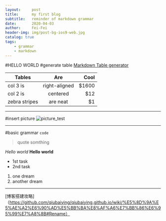 ```yaml
---
layout:     post
title:      my first blog
subtitle:   reminder of markdown grammar
date:       2020-04-03
author:     Fei-Fei
header-img: img/post-bg-ios9-web.jpg
catalog: true
tags:
    - grammar
    - markdown
---
```

#HELLO WORLD
#generate table
[Markdown Table generator](https://www.tablesgenerator.com/markdown_tables)

| Tables        | Are           | Cool  |
| ------------- |:-------------:| -----:|
| col 3 is      | right-aligned | $1600 |
| col 2 is      | centered      |   $12 |
| zebra stripes | are neat      |    $1 |

***
#insert picture
![picture_test](https://tva1.sinaimg.cn/large/00831rSTly1gdgemwbam4j30u00u0qv6.jpg)

***
#basic grammar
`code`
>quote somthing

*Hello world*
**Hello world**

* 1st task
* 2nd task

1. one dream
2. another dream
***

[博客搭建攻略]（https://github.com/qiubaiying/qiubaiying.github.io/wiki/%E5%8D%9A%E5%AE%A2%E6%90%AD%E5%BB%BA%E8%AF%A6%E7%BB%86%E6%95%99%E7%A8%8B#Rename）
